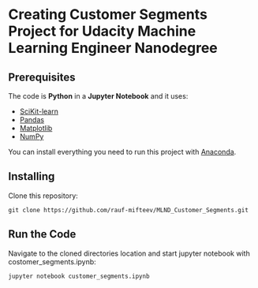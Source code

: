 # Creating Customer Segments Project for Udacity Machine Learning Engineer Nanodegree

## Prerequisites

The code is **Python** in a **Jupyter Notebook** and it uses:

* [SciKit-learn](https://scikit-learn.org/stable/)
* [Pandas](https://pandas.pydata.org/)
* [Matplotlib](https://matplotlib.org/)
* [NumPy](http://www.numpy.org/)

You can install everything you need to run this project with [Anaconda](https://www.anaconda.com/).

## Installing
Clone this repository:

`git clone https://github.com/rauf-mifteev/MLND_Customer_Segments.git`

## Run the Code
Navigate to the cloned directories location and start jupyter notebook with costomer_segments.ipynb:

`jupyter notebook customer_segments.ipynb`
